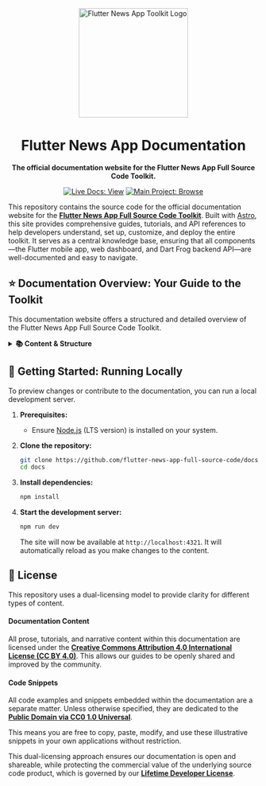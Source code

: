 <div align="center">
  <img src="https://avatars.githubusercontent.com/u/202675624?s=400&u=dc72a2b53e8158956a3b672f8e52e39394b6b610&v=4" alt="Flutter News App Toolkit Logo" width="220">
  <h1>Flutter News App Documentation</h1>
  <p><strong>The official documentation website for the Flutter News App Full Source Code Toolkit.</strong></p>
</div>

<p align="center">
  <a href="https://flutter-news-app-full-source-code.github.io/docs/"><img src="https://img.shields.io/badge/LIVE_DOCS-VIEW-slategray?style=for-the-badge" alt="Live Docs: View"></a>
  <a href="https://github.com/flutter-news-app-full-source-code"><img src="https://img.shields.io/badge/MAIN_PROJECT-BROWSE-purple?style=for-the-badge" alt="Main Project: Browse"></a>
</p>

This repository contains the source code for the official documentation website for the [**Flutter News App Full Source Code Toolkit**](https://github.com/flutter-news-app-full-source-code). Built with [Astro](https://astro.build/), this site provides comprehensive guides, tutorials, and API references to help developers understand, set up, customize, and deploy the entire toolkit. It serves as a central knowledge base, ensuring that all components—the Flutter mobile app, web dashboard, and Dart Frog backend API—are well-documented and easy to navigate.

## ⭐ Documentation Overview: Your Guide to the Toolkit

This documentation website offers a structured and detailed overview of the Flutter News App Full Source Code Toolkit.

<details>
<summary><strong>📚 Content & Structure</strong></summary>

### 📖 Comprehensive Guides
- **Getting Started:** Essential information for setting up your development environment, understanding the core philosophy, and architectural overview.
- **Mobile Client:** Detailed guides for the Flutter mobile application, covering architecture, features, deployment (Android/iOS), and customization.
- **Web Dashboard:** Comprehensive documentation for the Flutter web dashboard, including architecture, features, deployment, and management manuals.
- **API Server:** In-depth information on the Dart Frog backend API, its architecture, features (authentication, data management, email service), deployment, and configuration.
- **Customization:** Guides on branding, theming, and extending the toolkit to fit your specific needs.

### 🛠️ Technical Foundation
- **Built with Astro:** The documentation site itself is powered by [Astro](https://astro.build/), a modern static site generator, ensuring fast performance and maintainability.
- **Clear Navigation:** Organized into logical sections and pages for easy discovery of information.

> **💡 Your Advantage:** This documentation provides a clear, organized, and comprehensive resource for the Flutter News App Toolkit. It simplifies the learning curve, accelerates development by offering detailed setup and customization guides, and ensures you have all the information needed to successfully build and deploy your news application.

</details>

## 🚀 Getting Started: Running Locally

To preview changes or contribute to the documentation, you can run a local development server.

1.  **Prerequisites:**
    *   Ensure [Node.js](https://nodejs.org/) (LTS version) is installed on your system.

2.  **Clone the repository:**
    ```bash
    git clone https://github.com/flutter-news-app-full-source-code/docs.git
    cd docs
    ```

3.  **Install dependencies:**
    ```bash
    npm install
    ```

4.  **Start the development server:**
    ```bash
    npm run dev
    ```
    The site will now be available at `http://localhost:4321`. It will automatically reload as you make changes to the content.

## 📝 License

This repository uses a dual-licensing model to provide clarity for different types of content.

#### Documentation Content

All prose, tutorials, and narrative content within this documentation are licensed under the **[Creative Commons Attribution 4.0 International License (CC BY 4.0)](./LICENSE)**. This allows our guides to be openly shared and improved by the community.

#### Code Snippets

All code examples and snippets embedded within the documentation are a separate matter. Unless otherwise specified, they are dedicated to the **[Public Domain via CC0 1.0 Universal](https://creativecommons.org/publicdomain/zero/1.0/)**.

This means you are free to copy, paste, modify, and use these illustrative snippets in your own applications without restriction.

This dual-licensing approach ensures our documentation is open and shareable, while protecting the commercial value of the underlying source code product, which is governed by our **[Lifetime Developer License](https://github.com/flutter-news-app-full-source-code/.github/blob/main/LIFETIME_DEVELOPER_LICENSE.md)**.
